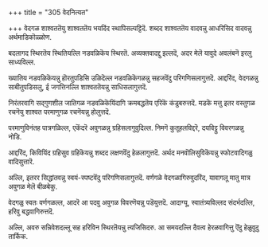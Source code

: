 +++
title = "305 वेदनित्यत"

+++
वेदगळ शाश्वततॆयु शाश्वततॆय भयदिंद स्थापिसल्पट्टिदॆ. शब्दद शाश्वततॆय वादवन्नु आधरिसिद वादवन्नु अर्थमाडिकॊळ्ळोण.

बदलागद स्थिरतॆय स्थितियल्लि नडवळिकॆय स्थिरतॆ. अव्यक्तवादद्दु इल्लदॆ, अदर मेलॆ यावुदे अवलंबनॆ इरलु साध्यविल्ल.

ख्यातिय नडवळिकॆयन्नु हॊरतुपडिसि उळिदॆल्ल नडवळिकॆगळन्नु सहजवॆंदु परिगणिसलागुत्तदॆ. आद्दरिंद, वेदगळन्नु साबीतुपडिसलु, ई जगत्तिनल्लि शाश्वततॆयन्नु साधिसलागुत्तदॆ.

निरंतरवागि सद्गुणशील जातिगळ नडवळिकॆयिंदागि क्रमबद्धतॆय एरिकॆ कंडुबरुत्तदॆ. मडकॆ मत्तु इतर वस्तुगळ रचनॆयु शाश्वत परमाणुगळ रचनॆयन्नु होलुत्तदॆ.

परमाणुविनंतह पात्रगळिल्ल, एकॆंदरॆ अवुगळन्नु ग्रहिसलागुवुदिल्ल. निमगॆ कुतूहलविद्दरॆ, दयविट्टु विवरगळन्नु नोडि.

आद्दरिंद, किवियिंद ग्रहिसुव ग्रहिकॆयन्नु शब्दद लक्षणवॆंदु हेळलागुत्तदॆ. अर्थद मनवॊलिसुविकॆयन्नु स्फोटवादिगळु वादिसुत्तारॆ.

अल्लि, इतरर सिद्धांतवन्नु स्वयं-स्पष्टवॆंदु परिगणिसलागुत्तदॆ. वर्णगळे वेदगळागिरुवुदरिंद, यावागलू मातु मात्र अवुगळ मेलॆ बीळबेकु.

वेदगळु स्वतः वर्णगळल्ल, आदरॆ आ पदवु अवुगळ विवरणॆयन्नु पडॆयुत्तदॆ. आदाग्यू, स्वातंत्र्यविल्लद संदर्भदल्लि, हरिवु बद्धवागिरुत्तदॆ.

अल्लि, अवरु सन्निवेशदल्लू सह हरिविन स्थिरतॆयन्नु त्यजिसिदरु. आ समयदल्लि दैवत्व हेरळवागित्तु ऎंदु हेळुवुदु तार्किक.

